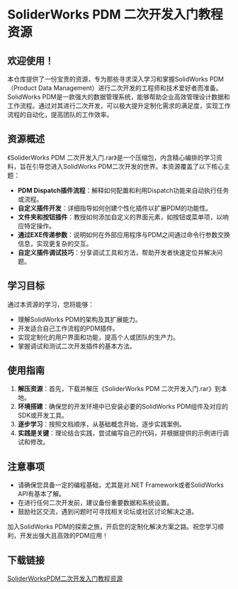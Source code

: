 # SoliderWorks PDM 二次开发入门教程资源

## 欢迎使用！

本仓库提供了一份宝贵的资源，专为那些寻求深入学习和掌握SolidWorks PDM（Product Data Management）进行二次开发的工程师和技术爱好者而准备。 SolidWorks PDM是一款强大的数据管理系统，能够帮助企业高效管理设计数据和工作流程。通过对其进行二次开发，可以极大提升定制化需求的满足度，实现工作流程的自动化，提高团队的工作效率。

## 资源概述

《SoliderWorks PDM 二次开发入门.rar》是一个压缩包，内含精心编排的学习资料，旨在引导您进入SolidWorks PDM二次开发的世界。本资源覆盖了以下核心主题：

- **PDM Dispatch插件流程**：解释如何配置和利用Dispatch功能来自动执行任务或流程。
- **自定义插件开发**：详细指导如何创建个性化插件以扩展PDM的功能性。
- **文件夹和按钮插件**：教授如何添加自定义的界面元素，如按钮或菜单项，以响应特定操作。
- **通过EXE传递参数**：说明如何在外部应用程序与PDM之间通过命令行参数交换信息，实现更复杂的交互。
- **自定义插件调试技巧**：分享调试工具和方法，帮助开发者快速定位并解决问题。

## 学习目标

通过本资源的学习，您将能够：
- 理解SolidWorks PDM的架构及其扩展能力。
- 开发适合自己工作流程的PDM插件。
- 实现定制化的用户界面和功能，提高个人或团队的生产力。
- 掌握调试和测试二次开发插件的基本方法。

## 使用指南

1. **解压资源**：首先，下载并解压《SoliderWorks PDM 二次开发入门.rar》到本地。
2. **环境搭建**：确保您的开发环境中已安装必要的SolidWorks PDM组件及对应的SDK或开发工具。
3. **逐步学习**：按照文档顺序，从基础概念开始，逐步实践案例。
4. **实践是关键**：理论结合实践，尝试编写自己的代码，并根据提供的示例进行调试和修改。

## 注意事项

- 请确保您具备一定的编程基础，尤其是对.NET Framework或者SolidWorks API有基本了解。
- 在进行任何二次开发前，建议备份重要数据和系统设置。
- 鼓励社区交流，遇到问题时可寻找相关论坛或社区讨论解决之道。

加入SolidWorks PDM的探索之旅，开启您的定制化解决方案之路。祝您学习顺利，开发出强大且高效的PDM应用！

## 下载链接

[SoliderWorksPDM二次开发入门教程资源](https://pan.quark.cn/s/608ae2826031)